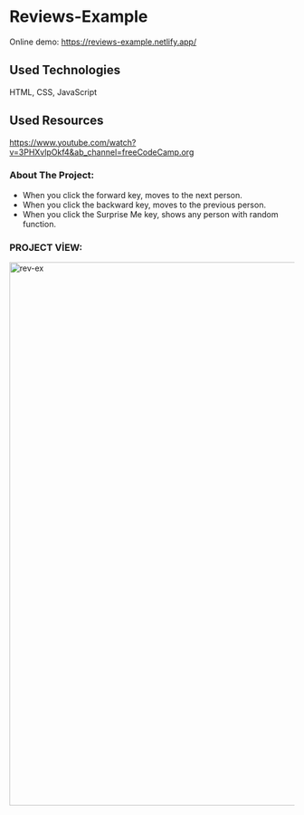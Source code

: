 # Reviews-Example

Online demo:
https://reviews-example.netlify.app/

## Used Technologies
HTML, CSS, JavaScript

## Used Resources
https://www.youtube.com/watch?v=3PHXvlpOkf4&ab_channel=freeCodeCamp.org

### About The Project:
* When you click the forward key, moves to the next person. <br>
* When you click the backward key, moves to the previous person. <br>
* When you click the Surprise Me key, shows any person with random function.

### PROJECT VİEW:

<img width="960" alt="rev-ex" src="https://user-images.githubusercontent.com/63058707/132128246-78e6ff17-2dec-4932-ba4f-8c917394644a.png">
